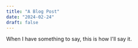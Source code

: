 ```yaml
---
title: "A Blog Post"
date: "2024-02-24"
draft: false
---
```

When I have something to say, this is how I'll say it.